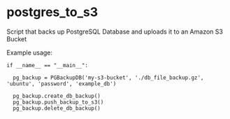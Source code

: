 # postgres_to_s3
Script that backs up PostgreSQL Database and uploads it to an Amazon S3 Bucket

Example usage:

    if __name__ == "__main__":

      pg_backup = PGBackupDB('my-s3-bucket', './db_file_backup.gz', 'ubuntu', 'password', 'example_db')

      pg_backup.create_db_backup()
      pg_backup.push_backup_to_s3()
      pg_backup.delete_db_backup()
